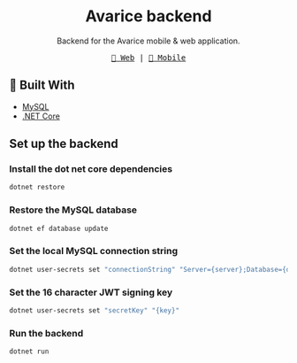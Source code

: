 <h1 align=center>Avarice backend</h1>
<p align=center>
  Backend for the Avarice mobile & web application.
</p>

<p align="center">
  <samp>
    <a href="https://github.com/MatijaNovosel/avarice">🌟 Web</a> |
    <a href="https://github.com/MatijaNovosel/avarice-mobile">📱 Mobile</a>
  </samp>
</p>

## 🔨 Built With

- [MySQL](https://www.mysql.com/)
- [.NET Core](https://dotnet.microsoft.com/en-us/)

## Set up the backend

### Install the dot net core dependencies

```bash
dotnet restore
```

### Restore the MySQL database

```bash
dotnet ef database update
```

### Set the local MySQL connection string

```bash
dotnet user-secrets set "connectionString" "Server={server};Database={db};Uid={uid};Pwd={pwd};"
```

### Set the 16 character JWT signing key

```bash
dotnet user-secrets set "secretKey" "{key}"
```

### Run the backend

```bash
dotnet run
```
